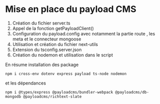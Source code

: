 # Mise en place du payload CMS

1. Création du fichier server.ts
2. Appel de la fonction getPayloadClient()
3. Configuration du payload.config avec notamment la partie route , les meta et le connecteur mongoose
4. Utilisation et création du fichier next-utils
5. Extension du tsconfig.server.json
6. Création du nodemon et utilisation dans le script

En résume installation des package

```
npm i cross-env dotenv express payload ts-node nodemon
```

et les dépendances

```
npm i @types/express @payloadcms/bundler-webpack @payloadcms/db-mongodb @payloadcms/richtext-slate
```
